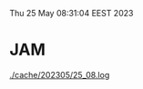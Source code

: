 Thu 25 May 08:31:04 EEST 2023
# JAM
<a href='./cache/202305/25_08.log'>./cache/202305/25_08.log</a>
